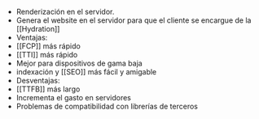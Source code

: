 - Renderización en el servidor.
- Genera el website en el servidor para que el cliente se encargue de la [[Hydration]]
- Ventajas:
- [[FCP]] más rápido
- [[TTI]] más rápido
- Mejor para dispositivos de gama baja
- indexación y [[SEO]] más fácil y amigable
- Desventajas:
- [[TTFB]] más largo
- Incrementa el gasto en servidores
- Problemas de compatibilidad con librerías de terceros